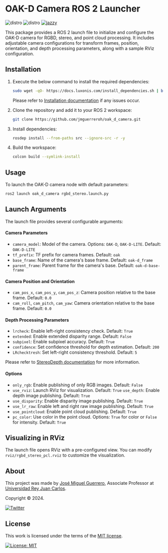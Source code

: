 # OAK-D Camera ROS 2 Launcher

![distro](https://img.shields.io/badge/Ubuntu%2024-Nobley%20Numbat-green)
![distro](https://img.shields.io/badge/ROS2-Jazzy-blue)
[![jazzy](https://github.com/jmguerreroh/oak_d_camera/actions/workflows/master.yaml/badge.svg?branch=jazzy)](https://github.com/jmguerreroh/oak_dcamera_ros2/actions/workflows/master.yaml)

This package provides a ROS 2 launch file to initialize and configure the OAK-D camera for RGBD, stereo, and point cloud processing. It includes adjustable camera configurations for transform frames, position, orientation, and depth processing parameters, along with a sample RViz configuration.

## Installation

1. Execute the below command to install the required dependencies:
    ```bash
    sudo wget -qO- https://docs.luxonis.com/install_dependencies.sh | bash
    ```
    Please refer to [Installation documentation](https://docs.luxonis.com/software/depthai/manual-install#supported-platforms) if any issues occur.

2. Clone the repository and add it to your ROS 2 workspace:
    ```bash
    git clone https://github.com/jmguerreroh/oak_d_camera.git
    ```

3. Install dependencies:
    ```bash
    rosdep install --from-paths src --ignore-src -r -y
    ```

4. Build the workspace:
    ```bash
    colcon build --symlink-install
    ```

## Usage

To launch the OAK-D camera node with default parameters:

```bash
ros2 launch oak_d_camera rgbd_stereo.launch.py

```

## Launch Arguments

The launch file provides several configurable arguments:

#### Camera Parameters

- `camera_model`: Model of the camera. Options: `OAK-D`, `OAK-D-LITE`. Default: `OAK-D-LITE`
- `tf_prefix`: TF prefix for camera frames. Default: `oak`
- `base_frame`: Name of the camera's base frame. Default: `oak-d_frame`
- `parent_frame`: Parent frame for the camera's base. Default: `oak-d-base-frame`

#### Camera Position and Orientation

- `cam_pos_x`, `cam_pos_y`, `cam_pos_z`: Camera position relative to the base frame. Default: `0.0`
- `cam_roll`, `cam_pitch`, `cam_yaw`: Camera orientation relative to the base frame. Default: `0.0`

#### Depth Processing Parameters

- `lrcheck`: Enable left-right consistency check. Default: `True`
- `extended`: Enable extended disparity range. Default: `False`
- `subpixel`: Enable subpixel accuracy. Default: `True`
- `confidence`: Set confidence threshold for depth estimation. Default: `200`
- `LRchecktresh`: Set left-right consistency threshold. Default: `5`

Please refer to [StereoDepth documentation](https://docs.luxonis.com/software/depthai-components/nodes/stereo_depth) for more information.

#### Options

- `only_rgb`: Enable publishing of only RGB images. Default: `False`
- `use_rviz`: Launch RViz for visualization. Default: `True`
  `use_depth`: Enable depth image publishing. Default: `True`
- `use_disparity`: Enable disparity image publishing. Default: `True`
- `use_lr_raw`: Enable left and right raw image publishing. Default: `True`
- `use_pointcloud`: Enable point cloud publishing. Default: `True`
- `pc_color`: Use color in the point cloud. Options: `True` for color or `False` for intensity. Default: `True`
  
## Visualizing in RViz

The launch file opens RViz with a pre-configured view. You can modify `rviz/rgbd_stereo_pcl.rviz` to customize the visualization.

## About

This project was made by [José Miguel Guerrero], Associate Professor at [Universidad Rey Juan Carlos].

Copyright &copy; 2024.

[![Twitter](https://img.shields.io/badge/follow-@jm__guerrero-green.svg)](https://twitter.com/jm__guerrero)

## License

This work is licensed under the terms of the [MIT license](https://opensource.org/license/mit).

[![License: MIT](https://img.shields.io/badge/License-MIT-yellow.svg)](https://opensource.org/licenses/MIT)

[Universidad Rey Juan Carlos]: https://www.urjc.es/
[José Miguel Guerrero]: https://sites.google.com/view/jmguerrero

